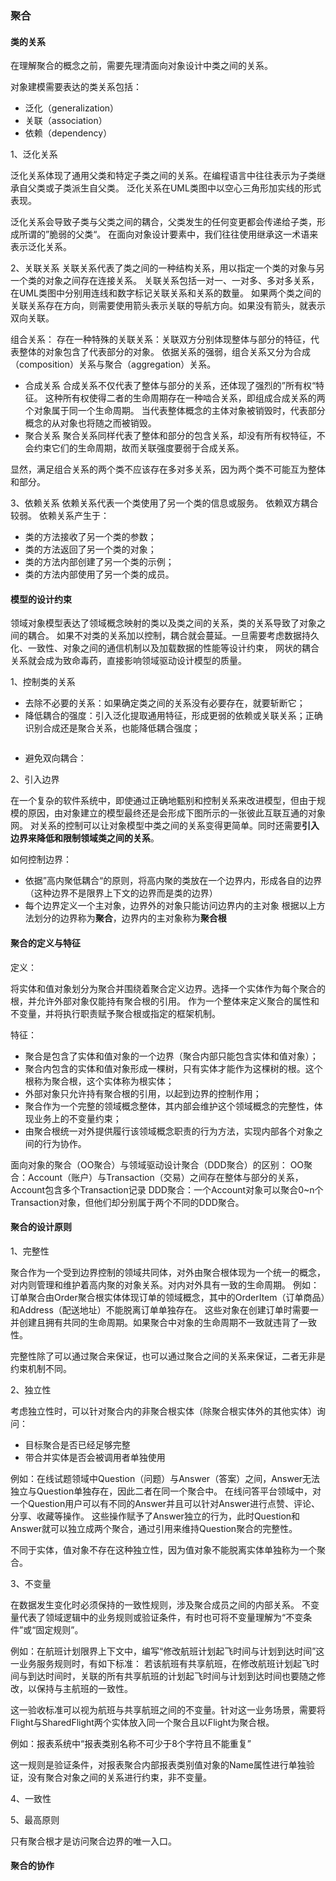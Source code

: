 ### 聚合

#### 类的关系
在理解聚合的概念之前，需要先理清面向对象设计中类之间的关系。

对象建模需要表达的类关系包括：
- 泛化（generalization）
- 关联（association）
- 依赖（dependency）

1、泛化关系

泛化关系体现了通用父类和特定子类之间的关系。在编程语言中往往表示为子类继承自父类或子类派生自父类。
泛化关系在UML类图中以空心三角形加实线的形式表现。

泛化关系会导致子类与父类之间的耦合，父类发生的任何变更都会传递给子类，形成所谓的”脆弱的父类“。
在面向对象设计要素中，我们往往使用继承这一术语来表示泛化关系。

2、关联关系
关联关系代表了类之间的一种结构关系，用以指定一个类的对象与另一个类的对象之间存在连接关系。
关联关系包括一对一、一对多、多对多关系，在UML类图中分别用连线和数字标记关联关系和关系的数量。
如果两个类之间的关联关系存在方向，则需要使用箭头表示关联的导航方向。如果没有箭头，就表示双向关联。

组合关系：
存在一种特殊的关联关系：关联双方分别体现整体与部分的特征，代表整体的对象包含了代表部分的对象。
依据关系的强弱，组合关系又分为合成（composition）关系与聚合（aggregation）关系。

- 合成关系
合成关系不仅代表了整体与部分的关系，还体现了强烈的”所有权“特征。
这种所有权使得二者的生命周期存在一种啮合关系，即组成合成关系的两个对象属于同一个生命周期。
当代表整体概念的主体对象被销毁时，代表部分概念的从对象也将随之而被销毁。
- 聚合关系
聚合关系同样代表了整体和部分的包含关系，却没有所有权特征，不会约束它们的生命周期，故而关联强度要弱于合成关系。

显然，满足组合关系的两个类不应该存在多对多关系，因为两个类不可能互为整体和部分。

3、依赖关系
依赖关系代表一个类使用了另一个类的信息或服务。
依赖双方耦合较弱。
依赖关系产生于：
- 类的方法接收了另一个类的参数；
- 类的方法返回了另一个类的对象；
- 类的方法内部创建了另一个类的示例；
- 类的方法内部使用了另一个类的成员。

#### 模型的设计约束
领域对象模型表达了领域概念映射的类以及类之间的关系，类的关系导致了对象之间的耦合。
如果不对类的关系加以控制，耦合就会蔓延。一旦需要考虑数据持久化、一致性、对象之间的通信机制以及加载数据的性能等设计约束，
网状的耦合关系就会成为致命毒药，直接影响领域驱动设计模型的质量。

1、控制类的关系

- 去除不必要的关系：如果确定类之间的关系没有必要存在，就要斩断它；
- 降低耦合的强度：引入泛化提取通用特征，形成更弱的依赖或关联关系；正确识别合成还是聚合关系，也能降低耦合强度；
```java

```
- 避免双向耦合：

2、引入边界

在一个复杂的软件系统中，即使通过正确地甄别和控制关系来改进模型，但由于规模的原因，由对象建立的模型最终还是会形成下图所示的一张彼此互联互通的对象网。
对关系的控制可以让对象模型中类之间的关系变得更简单。同时还需要**引入边界来降低和限制领域类之间的关系**。

如何控制边界：
- 依据”高内聚低耦合“的原则，将高内聚的类放在一个边界内，形成各自的边界（这种边界不是限界上下文的边界而是类的边界）
- 每个边界定义一个主对象，边界外的对象只能访问边界内的主对象
根据以上方法划分的边界称为**聚合**，边界内的主对象称为**聚合根**

#### 聚合的定义与特征
定义：

将实体和值对象划分为聚合并围绕着聚合定义边界。选择一个实体作为每个聚合的根，并允许外部对象仅能持有聚合根的引用。
作为一个整体来定义聚合的属性和不变量，并将执行职责赋予聚合根或指定的框架机制。

特征：
- 聚合是包含了实体和值对象的一个边界（聚合内部只能包含实体和值对象）；
- 聚合内包含的实体和值对象形成一棵树，只有实体才能作为这棵树的根。这个根称为聚合根，这个实体称为根实体；
- 外部对象只允许持有聚合根的引用，以起到边界的控制作用；
- 聚合作为一个完整的领域概念整体，其内部会维护这个领域概念的完整性，体现业务上的不变量约束；
- 由聚合根统一对外提供履行该领域概念职责的行为方法，实现内部各个对象之间的行为协作。

面向对象的聚合（OO聚合）与领域驱动设计聚合（DDD聚合）的区别：
OO聚合：Account（账户）与Transaction（交易）之间存在整体与部分的关系，Account包含多个Transaction记录
DDD聚合：一个Account对象可以聚合0~n个Transaction对象，但他们却分别属于两个不同的DDD聚合。

#### 聚合的设计原则
1、完整性

聚合作为一个受到边界控制的领域共同体，对外由聚合根体现为一个统一的概念，对内则管理和维护着高内聚的对象关系。对内对外具有一致的生命周期。
例如：订单聚合由Order聚合根实体体现订单的领域概念，其中的OrderItem（订单商品）和Address（配送地址）不能脱离订单单独存在。
这些对象在创建订单时需要一并创建且拥有共同的生命周期。如果聚合中对象的生命周期不一致就违背了一致性。

完整性除了可以通过聚合来保证，也可以通过聚合之间的关系来保证，二者无非是约束机制不同。

2、独立性

考虑独立性时，可以针对聚合内的非聚合根实体（除聚合根实体外的其他实体）询问：
- 目标聚合是否已经足够完整
- 带合并实体是否会被调用者单独使用

例如：在线试题领域中Question（问题）与Answer（答案）之间，Answer无法独立与Question单独存在，因此二者在同一个聚合中。
在线问答平台领域中，对一个Question用户可以有不同的Answer并且可以针对Answer进行点赞、评论、分享、收藏等操作。
这些操作赋予了Answer独立的行为，此时Question和Answer就可以独立成两个聚合，通过引用来维持Question聚合的完整性。

不同于实体，值对象不存在这种独立性，因为值对象不能脱离实体单独称为一个聚合。

3、不变量

在数据发生变化时必须保持的一致性规则，涉及聚合成员之间的内部关系。
不变量代表了领域逻辑中的业务规则或验证条件，有时也可将不变量理解为“不变条件”或“固定规则”。

例如：在航班计划限界上下文中，编写“修改航班计划起飞时间与计划到达时间”这一业务服务规则时，有如下标准：
若该航班有共享航班，在修改航班计划起飞时间与到达时间时，关联的所有共享航班的计划起飞时间与计划到达时间也要随之修改，以保持与主航班的一致性。

这一验收标准可以视为航班与共享航班之间的不变量。针对这一业务场景，需要将Flight与SharedFlight两个实体放入同一个聚合且以Flight为聚合根。

例如：报表系统中“报表类别名称不可少于8个字符且不能重复”

这一规则是验证条件，对报表聚合内部报表类别值对象的Name属性进行单独验证，没有聚合对象之间的关系进行约束，非不变量。

4、一致性

5、最高原则

只有聚合根才是访问聚合边界的唯一入口。

#### 聚合的协作



